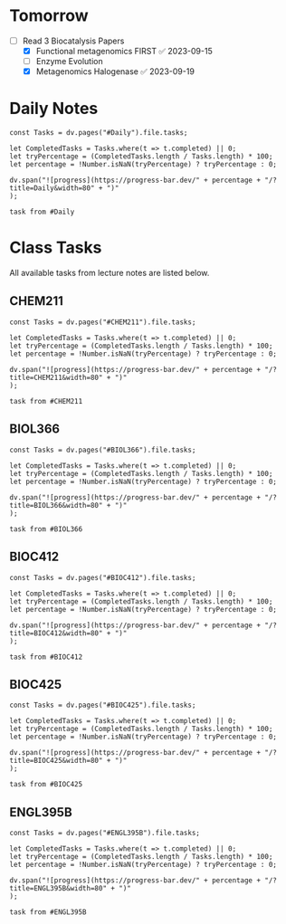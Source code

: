 # Tomorrow

- [ ] Read 3 Biocatalysis Papers
	- [x] Functional metagenomics FIRST ✅ 2023-09-15
	- [ ] Enzyme Evolution
	- [x] Metagenomics Halogenase ✅ 2023-09-19

# Daily Notes
```dataviewjs
const Tasks = dv.pages("#Daily").file.tasks;

let CompletedTasks = Tasks.where(t => t.completed) || 0;
let tryPercentage = (CompletedTasks.length / Tasks.length) * 100;
let percentage = !Number.isNaN(tryPercentage) ? tryPercentage : 0; 

dv.span("![progress](https://progress-bar.dev/" + percentage + "/?title=Daily&width=80" + ")" 
);

```

```dataview
task from #Daily 
```

# Class Tasks
All available tasks from lecture notes are listed below.

## CHEM211
```dataviewjs
const Tasks = dv.pages("#CHEM211").file.tasks;

let CompletedTasks = Tasks.where(t => t.completed) || 0;
let tryPercentage = (CompletedTasks.length / Tasks.length) * 100;
let percentage = !Number.isNaN(tryPercentage) ? tryPercentage : 0; 

dv.span("![progress](https://progress-bar.dev/" + percentage + "/?title=CHEM211&width=80" + ")" 
);

```
```dataview
task from #CHEM211
```

## BIOL366
```dataviewjs
const Tasks = dv.pages("#BIOL366").file.tasks;

let CompletedTasks = Tasks.where(t => t.completed) || 0;
let tryPercentage = (CompletedTasks.length / Tasks.length) * 100;
let percentage = !Number.isNaN(tryPercentage) ? tryPercentage : 0; 

dv.span("![progress](https://progress-bar.dev/" + percentage + "/?title=BIOL366&width=80" + ")" 
);

```
```dataview
task from #BIOL366 
```

## BIOC412
```dataviewjs
const Tasks = dv.pages("#BIOC412").file.tasks;

let CompletedTasks = Tasks.where(t => t.completed) || 0;
let tryPercentage = (CompletedTasks.length / Tasks.length) * 100;
let percentage = !Number.isNaN(tryPercentage) ? tryPercentage : 0; 

dv.span("![progress](https://progress-bar.dev/" + percentage + "/?title=BIOC412&width=80" + ")" 
);

```
```dataview
task from #BIOC412
```

## BIOC425
```dataviewjs
const Tasks = dv.pages("#BIOC425").file.tasks;

let CompletedTasks = Tasks.where(t => t.completed) || 0;
let tryPercentage = (CompletedTasks.length / Tasks.length) * 100;
let percentage = !Number.isNaN(tryPercentage) ? tryPercentage : 0; 

dv.span("![progress](https://progress-bar.dev/" + percentage + "/?title=BIOC425&width=80" + ")" 
);

```
```dataview
task from #BIOC425
```

## ENGL395B
```dataviewjs
const Tasks = dv.pages("#ENGL395B").file.tasks;

let CompletedTasks = Tasks.where(t => t.completed) || 0;
let tryPercentage = (CompletedTasks.length / Tasks.length) * 100;
let percentage = !Number.isNaN(tryPercentage) ? tryPercentage : 0; 

dv.span("![progress](https://progress-bar.dev/" + percentage + "/?title=ENGL395B&width=80" + ")" 
);

```
```dataview
task from #ENGL395B
```


